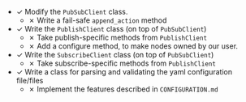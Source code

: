 
* &check; Modify the `PubSubClient` class. 
    * &cross; Write a fail-safe `append_action` method
* &check; Write the `PublishClient` class (on top of `PubSubClient`)
    * &cross; Take publish-specific methods from `PublishClient`
    * &cross; Add a configure method, to make nodes owned by our user. 
* &check; Write the `SubscribeClient` class (on top of `PubSubClient`)
    * &cross; Take subscribe-specific methods from `PublishClient`
* &check; Write a class for parsing and validating the yaml configuration 
    file/files
    * &cross; Implement the features described in `CONFIGURATION.md`

